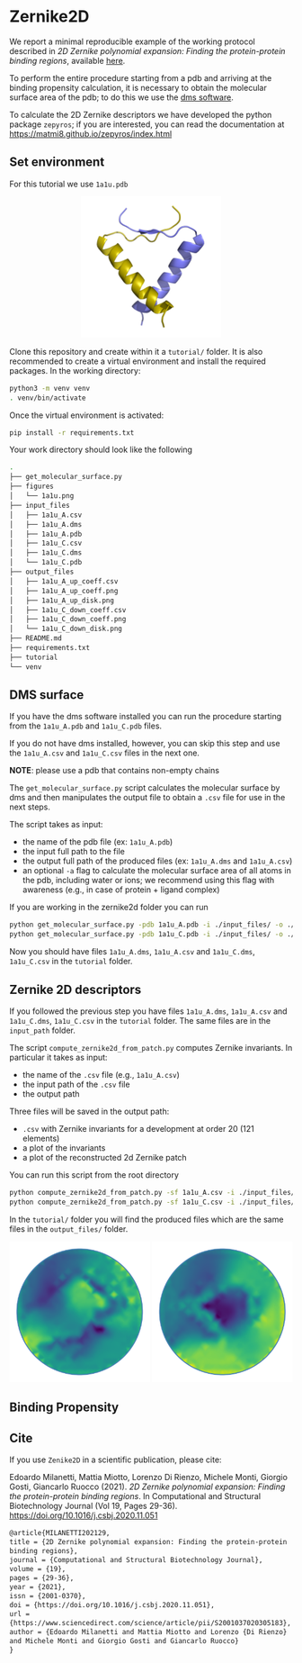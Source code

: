 # Zernike2D

We report a minimal reproducible example of the working protocol described in _2D Zernike polynomial expansion: Finding the protein-protein binding regions_, available <a href="https://www.sciencedirect.com/science/article/pii/S2001037020305183">here</a>.

To perform the entire procedure starting from a pdb and arriving at the binding propensity calculation, it is necessary to obtain the molecular surface area of the pdb; to do this we use the <a href="https://www.cgl.ucsf.edu/Overview/software.html#dms">dms software</a>.

To calculate the 2D Zernike descriptors we have developed the python package `zepyros`; if you are interested, you can read the documentation at <a href="https://matmi8.github.io/zepyros/index.html">https://matmi8.github.io/zepyros/index.html</a>


## Set environment
For this tutorial we use `1a1u.pdb`
<p align="center">
    <img src="figures/1a1u.png" width="250" height="250">
</p>

Clone this repository and create within it a `tutorial/` folder. 
It is also recommended to create a virtual environment and install the required packages. In the working directory:
```bash
python3 -m venv venv
. venv/bin/activate
```

Once the virtual environment is activated:
```bash
pip install -r requirements.txt
```

Your work directory should look like the following
```bash
.
├── get_molecular_surface.py
├── figures
│   └── 1a1u.png
├── input_files
│   ├── 1a1u_A.csv
│   ├── 1a1u_A.dms
│   ├── 1a1u_A.pdb
│   ├── 1a1u_C.csv
│   ├── 1a1u_C.dms
│   └── 1a1u_C.pdb
├── output_files
│   ├── 1a1u_A_up_coeff.csv
│   ├── 1a1u_A_up_coeff.png
│   ├── 1a1u_A_up_disk.png
│   ├── 1a1u_C_down_coeff.csv
│   ├── 1a1u_C_down_coeff.png
│   └── 1a1u_C_down_disk.png
├── README.md
├── requirements.txt
├── tutorial
└── venv
```

## DMS surface
If you have the dms software installed you can run the procedure starting from the `1a1u_A.pdb` and `1a1u_C.pdb` files. 

If you do not have dms installed, however, you can skip this step and use the `1a1u_A.csv` and `1a1u_C.csv` files in the next one.

**NOTE**: please use a pdb that contains non-empty chains

The `get_molecular_surface.py` script calculates the molecular surface by dms and then manipulates the output file to obtain a `.csv` file for use in the next steps.

The script takes as input:
- the name of the pdb file (ex: `1a1u_A.pdb`)
- the input full path to the file
- the output full path of the produced files (ex: `1a1u_A.dms` and `1a1u_A.csv`)
- an optional `-a` flag to calculate the molecular surface area of all atoms in the pdb, including water or ions; we recommend using this flag with awareness (e.g., in case of protein + ligand complex)

If you are working in the zernike2d folder you can run

```bash
python get_molecular_surface.py -pdb 1a1u_A.pdb -i ./input_files/ -o ./tutorial/
python get_molecular_surface.py -pdb 1a1u_C.pdb -i ./input_files/ -o ./tutorial/
```

Now you should have files `1a1u_A.dms`, `1a1u_A.csv` and `1a1u_C.dms`, `1a1u_C.csv` in the `tutorial` folder.


## Zernike 2D descriptors
If you followed the previous step you have files `1a1u_A.dms`, `1a1u_A.csv` and `1a1u_C.dms`, `1a1u_C.csv` in the `tutorial` folder. The same files are in the `input_path` folder.

The script `compute_zernike2d_from_patch.py` computes Zernike invariants. In particular it takes as input:
- the name of the `.csv` file (e.g., `1a1u_A.csv`)
- the input path of the `.csv` file
- the output path

Three files will be saved in the output path:
- `.csv` with Zernike invariants for a development at order 20 (121 elements)
- a plot of the invariants
- a plot of the reconstructed 2d Zernike patch

You can run this script from the root directory
```bash
python compute_zernike2d_from_patch.py -sf 1a1u_A.csv -i ./input_files/ -o ./tutorial/ -v 1
python compute_zernike2d_from_patch.py -sf 1a1u_C.csv -i ./input_files/ -o ./tutorial/ -v -1
```

In the `tutorial/` folder you will find the produced files which are the same files in the `output_files/` folder.

<p align="center">
  <img src="output_files/1a1u_A_up_disk.png" width="250" />
  <img src="output_files/1a1u_C_down_disk.png" width="250" /> 
</p>


## Binding Propensity

## Cite
If you use `Zenike2D` in a scientific publication, please cite:

Edoardo Milanetti, Mattia Miotto, Lorenzo Di Rienzo, Michele Monti, Giorgio Gosti, Giancarlo Ruocco (2021). _2D Zernike polynomial expansion: Finding the protein-protein binding regions_. In
Computational and Structural Biotechnology Journal (Vol 19, Pages 29-36).\
https://doi.org/10.1016/j.csbj.2020.11.051

```
@article{MILANETTI202129,
title = {2D Zernike polynomial expansion: Finding the protein-protein binding regions},
journal = {Computational and Structural Biotechnology Journal},
volume = {19},
pages = {29-36},
year = {2021},
issn = {2001-0370},
doi = {https://doi.org/10.1016/j.csbj.2020.11.051},
url = {https://www.sciencedirect.com/science/article/pii/S2001037020305183},
author = {Edoardo Milanetti and Mattia Miotto and Lorenzo {Di Rienzo} and Michele Monti and Giorgio Gosti and Giancarlo Ruocco}
}
```